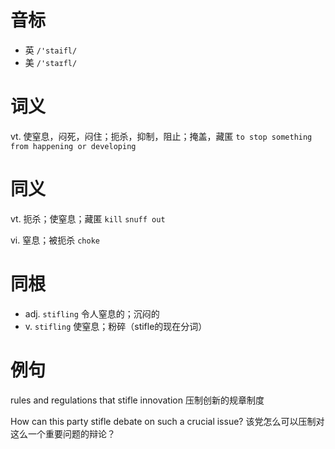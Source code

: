 # 音标

- 英 `/'staifl/`
- 美 `/'staɪfl/`

# 词义

vt. 使窒息，闷死，闷住；扼杀，抑制，阻止；掩盖，藏匿
`to stop something from happening or developing`

# 同义

vt. 扼杀；使窒息；藏匿
`kill` `snuff out`

vi. 窒息；被扼杀
`choke`

# 同根

- adj. `stifling` 令人窒息的；沉闷的
- v. `stifling` 使窒息；粉碎（stifle的现在分词）

# 例句

rules and regulations that stifle innovation
压制创新的规章制度

How can this party stifle debate on such a crucial issue?
该党怎么可以压制对这么一个重要问题的辩论？


